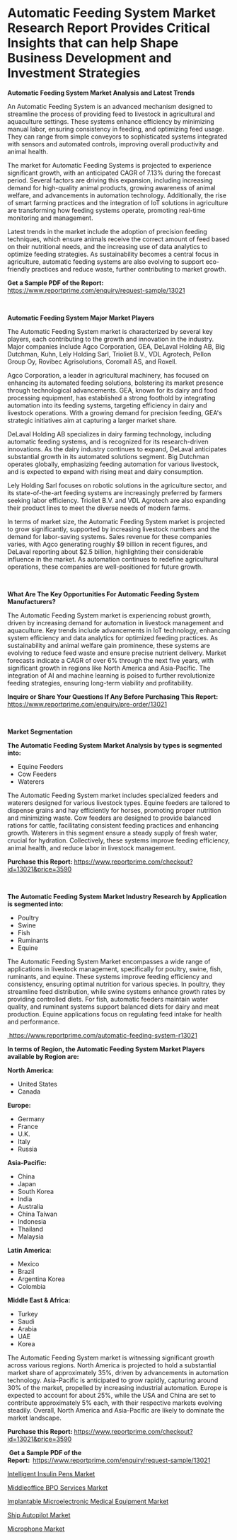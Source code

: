 <p><h1>Automatic Feeding System Market Research Report Provides Critical Insights that can help Shape Business Development and Investment Strategies</h1></p><p><strong>Automatic Feeding System Market Analysis and Latest Trends</strong></p>
<p><p>An Automatic Feeding System is an advanced mechanism designed to streamline the process of providing feed to livestock in agricultural and aquaculture settings. These systems enhance efficiency by minimizing manual labor, ensuring consistency in feeding, and optimizing feed usage. They can range from simple conveyors to sophisticated systems integrated with sensors and automated controls, improving overall productivity and animal health.</p><p>The market for Automatic Feeding Systems is projected to experience significant growth, with an anticipated CAGR of 7.13% during the forecast period. Several factors are driving this expansion, including increasing demand for high-quality animal products, growing awareness of animal welfare, and advancements in automation technology. Additionally, the rise of smart farming practices and the integration of IoT solutions in agriculture are transforming how feeding systems operate, promoting real-time monitoring and management.</p><p>Latest trends in the market include the adoption of precision feeding techniques, which ensure animals receive the correct amount of feed based on their nutritional needs, and the increasing use of data analytics to optimize feeding strategies. As sustainability becomes a central focus in agriculture, automatic feeding systems are also evolving to support eco-friendly practices and reduce waste, further contributing to market growth.</p></p>
<p><strong>Get a Sample PDF of the Report:&nbsp;</strong> <a href="https://www.reportprime.com/enquiry/request-sample/13021">https://www.reportprime.com/enquiry/request-sample/13021</a></p>
<p>&nbsp;</p>
<p><strong>Automatic Feeding System Major Market Players</strong></p>
<p><p>The Automatic Feeding System market is characterized by several key players, each contributing to the growth and innovation in the industry. Major companies include Agco Corporation, GEA, DeLaval Holding AB, Big Dutchman, Kuhn, Lely Holding Sarl, Trioliet B.V., VDL Agrotech, Pellon Group Oy, Rovibec Agrisolutions, Coromall AS, and Roxell. </p><p>Agco Corporation, a leader in agricultural machinery, has focused on enhancing its automated feeding solutions, bolstering its market presence through technological advancements. GEA, known for its dairy and food processing equipment, has established a strong foothold by integrating automation into its feeding systems, targeting efficiency in dairy and livestock operations. With a growing demand for precision feeding, GEA's strategic initiatives aim at capturing a larger market share.</p><p>DeLaval Holding AB specializes in dairy farming technology, including automatic feeding systems, and is recognized for its research-driven innovations. As the dairy industry continues to expand, DeLaval anticipates substantial growth in its automated solutions segment. Big Dutchman operates globally, emphasizing feeding automation for various livestock, and is expected to expand with rising meat and dairy consumption.</p><p>Lely Holding Sarl focuses on robotic solutions in the agriculture sector, and its state-of-the-art feeding systems are increasingly preferred by farmers seeking labor efficiency. Trioliet B.V. and VDL Agrotech are also expanding their product lines to meet the diverse needs of modern farms.</p><p>In terms of market size, the Automatic Feeding System market is projected to grow significantly, supported by increasing livestock numbers and the demand for labor-saving systems. Sales revenue for these companies varies, with Agco generating roughly $9 billion in recent figures, and DeLaval reporting about $2.5 billion, highlighting their considerable influence in the market. As automation continues to redefine agricultural operations, these companies are well-positioned for future growth.</p></p>
<p>&nbsp;</p>
<p><strong>What Are The Key Opportunities For Automatic Feeding System Manufacturers?</strong></p>
<p><p>The Automatic Feeding System market is experiencing robust growth, driven by increasing demand for automation in livestock management and aquaculture. Key trends include advancements in IoT technology, enhancing system efficiency and data analytics for optimized feeding practices. As sustainability and animal welfare gain prominence, these systems are evolving to reduce feed waste and ensure precise nutrient delivery. Market forecasts indicate a CAGR of over 6% through the next five years, with significant growth in regions like North America and Asia-Pacific. The integration of AI and machine learning is poised to further revolutionize feeding strategies, ensuring long-term viability and profitability.</p></p>
<p><strong>Inquire or Share Your Questions If Any Before Purchasing This Report:</strong> <a href="https://www.reportprime.com/enquiry/pre-order/13021">https://www.reportprime.com/enquiry/pre-order/13021</a></p>
<p>&nbsp;</p>
<p><strong>Market Segmentation</strong></p>
<p><strong>The Automatic Feeding System Market Analysis by types is segmented into:</strong></p>
<p><ul><li>Equine Feeders</li><li>Cow Feeders</li><li>Waterers</li></ul></p>
<p><p>The Automatic Feeding System market includes specialized feeders and waterers designed for various livestock types. Equine feeders are tailored to dispense grains and hay efficiently for horses, promoting proper nutrition and minimizing waste. Cow feeders are designed to provide balanced rations for cattle, facilitating consistent feeding practices and enhancing growth. Waterers in this segment ensure a steady supply of fresh water, crucial for hydration. Collectively, these systems improve feeding efficiency, animal health, and reduce labor in livestock management.</p></p>
<p><strong>Purchase this Report:&nbsp;</strong><a href="https://www.reportprime.com/checkout?id=13021&price=3590">https://www.reportprime.com/checkout?id=13021&price=3590</a></p>
<p>&nbsp;</p>
<p><strong>The Automatic Feeding System Market Industry Research by Application is segmented into:</strong></p>
<p><ul><li>Poultry</li><li>Swine</li><li>Fish</li><li>Ruminants</li><li>Equine</li></ul></p>
<p><p>The Automatic Feeding System Market encompasses a wide range of applications in livestock management, specifically for poultry, swine, fish, ruminants, and equine. These systems improve feeding efficiency and consistency, ensuring optimal nutrition for various species. In poultry, they streamline feed distribution, while swine systems enhance growth rates by providing controlled diets. For fish, automatic feeders maintain water quality, and ruminant systems support balanced diets for dairy and meat production. Equine applications focus on regulating feed intake for health and performance.</p></p>
<p><a href="https://www.reportprime.com/automatic-feeding-system-r13021">&nbsp;https://www.reportprime.com/automatic-feeding-system-r13021</a></p>
<p><strong>In terms of Region, the Automatic Feeding System Market Players available by Region are:</strong></p>
<p>
    <p> <strong> North America: </strong>
        <ul>
            <li>United States</li>
            <li>Canada</li>
        </ul>
        </p> 
    <p> <strong> Europe: </strong>
        <ul>
            <li>Germany</li>
            <li>France</li>
            <li>U.K.</li>
            <li>Italy</li>
            <li>Russia</li>
        </ul>
        </p> 
    <p> <strong> Asia-Pacific: </strong>
        <ul>
            <li>China</li>
            <li>Japan</li>
            <li>South Korea</li>
            <li>India</li>
            <li>Australia</li>
            <li>China Taiwan</li>
            <li>Indonesia</li>
            <li>Thailand</li>
            <li>Malaysia</li>
        </ul>
        </p> 
    <p> <strong> Latin America: </strong>
        <ul>
            <li>Mexico</li>
            <li>Brazil</li>
            <li>Argentina Korea</li>
            <li>Colombia</li>
        </ul>
        </p> 
    <p> <strong> Middle East & Africa: </strong>
        <ul>
            <li>Turkey</li>
            <li>Saudi</li>
            <li>Arabia</li>
            <li>UAE</li>
            <li>Korea</li>
        </ul>
    </p>
    </p>
<p><p>The Automatic Feeding System market is witnessing significant growth across various regions. North America is projected to hold a substantial market share of approximately 35%, driven by advancements in automation technology. Asia-Pacific is anticipated to grow rapidly, capturing around 30% of the market, propelled by increasing industrial automation. Europe is expected to account for about 25%, while the USA and China are set to contribute approximately 5% each, with their respective markets evolving steadily. Overall, North America and Asia-Pacific are likely to dominate the market landscape.</p></p>
<p><strong>Purchase this Report: </strong><a href="https://www.reportprime.com/checkout?id=13021&price=3590">https://www.reportprime.com/checkout?id=13021&price=3590</a></p>
<p>&nbsp;<strong>Get a Sample PDF of the Report:&nbsp;&nbsp;</strong><a href="https://www.reportprime.com/enquiry/request-sample/13021">https://www.reportprime.com/enquiry/request-sample/13021</a></p>
<p><strong></strong></p>
<p><p><a href="https://issuu.com/reportprime-2/docs/intelligent-insulin-pens-market-siz_5737278ccb25fa">Intelligent Insulin Pens Market</a></p><p><a href="https://www.linkedin.com/pulse/middleoffice-bpo-services-market-trends-detailed-study-its-s3laf?trackingId=5Hr%2FXPMiTNaq8z6wDssylg%3D%3D">Middleoffice BPO Services Market</a></p><p><a href="https://issuu.com/reportprime-2/docs/implantable-microelectronic-medical_f922178ffefcb9">Implantable Microelectronic Medical Equipment Market</a></p><p><a href="https://medium.com/@sam.gray5456/how-regional-and-global-trends-are-shaping-the-ship-autopilot-market-for-the-year-2024-2031-57c25474998a?postPublishedType=initial">Ship Autopilot Market</a></p><p><a href="https://www.linkedin.com/pulse/what-growth-opportunities-challenges-microphone-market-score-market-zpmye?trackingId=45aTzRssQ%2BGobZ%2FEWPdxkA%3D%3D">Microphone Market</a></p></p>